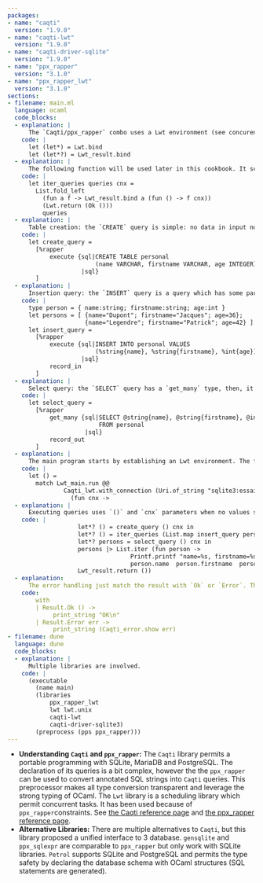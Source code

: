 ```yaml
---
packages:
- name: "caqti"
  version: "1.9.0"
- name: "caqti-lwt"
  version: "1.9.0"
- name: "caqti-driver-sqlite"
  version: "1.9.0"
- name: "ppx_rapper"
  version: "3.1.0"
- name: "ppx_rapper_lwt"
  version: "3.1.0"
sections:
- filename: main.ml
  language: ocaml
  code_blocks:
  - explanation: |
      The `Caqti/ppx_rapper` combo uses a Lwt environment (see concurency cookbook). Let operators `(let*)` and `(let*?)` are defined and permits the Lwt promise sequencing. `(let*?)` add an error handling: it extracts the result from a returned `Ok result` or stop the execution in case of an `Error err` value.
    code: |
      let (let*) = Lwt.bind
      let (let*?) = Lwt_result.bind
  - explanation: |
      The following function will be used later in this cookbook. It schedules sequentialy a set of queries. Each query from the list `queries` is a function which has an argument which is the connection handle of the database.
    code: |
      let iter_queries queries cnx =
        List.fold_left
          (fun a f -> Lwt_result.bind a (fun () -> f cnx))
          (Lwt.return (Ok ()))
          queries
  - explanation: |
      Table creation: the `CREATE` query is simple: no data in input nor in output. The `execute` type indicates the absence of result. Then when this query is called, `()` is returned (`Ok ()` to be accurate).
    code: |
      let create_query =
        [%rapper
            execute {sql|CREATE TABLE personal
                         (name VARCHAR, firstname VARCHAR, age INTEGER)
                     |sql}
        ]
  - explanation: |
      Insertion query: the `INSERT` query is a query which has some parameters which should be used during the execution of the query. `name`, `firstname`, `age` will be replaced by the values from the parameter (presented as record because of the `record_out` tag). The `%` notation tell the `ppx_rapper` preprocessor which conversions should be performed.
    code: |
      type person = { name:string; firstname:string; age:int }
      let persons = [ {name="Dupont"; firstname="Jacques"; age=36};
                      {name="Legendre"; firstname="Patrick"; age=42} ]
      let insert_query =
        [%rapper
            execute {sql|INSERT INTO personal VALUES
                         (%string{name}, %string{firstname}, %int{age})
                     |sql}
            record_in
        ]
  - explanation: |
      Select query: the `SELECT` query has a `get_many` type, then, it will return a list of values. Each item of the list is a record, as specified by the `record_out` tag.
    code: |
      let select_query =
        [%rapper
            get_many {sql|SELECT @string{name}, @string{firstname}, @int{age}
                          FROM personal
                      |sql}
            record_out
        ]
  - explanation: |
      The main program starts by establishing an Lwt environment. The function `with_connexion` opens the database, executes a function with `cnx` database handle. And catches exception to ensure the closure of the database.
    code: |
      let () =
        match Lwt_main.run @@
                Caqti_lwt.with_connection (Uri.of_string "sqlite3:essai.sqlite")
                  (fun cnx ->
  - explanation: |
      Executing queries uses `()` and `cnx` parameters when no values should be passed to the query. The `insert_query` must be called with `record_of_person` and `cnx`. If multiple records from a list should be inserted, `List.map` creates a list of functions. Each of these functions will execute its associated query when called. The `iter_queries` schedule the queries in sequence.
    code: |
                    let*? () = create_query () cnx in
                    let*? () = iter_queries (List.map insert_query persons) cnx in
                    let*? persons = select_query () cnx in
                    persons |> List.iter (fun person ->
                                   Printf.printf "name=%s, firstname=%s, age=%d\n"
                                   person.name  person.firstname  person.age);
                    Lwt_result.return ())
  - explanation:
      The error handling just match the result with `Ok` or `Error`. The `Lwt_result.bind` called by each `(let*?)` stop the chain of queries at the first error. We just have to check the presence of error. `Caqti_error.show` can be used to convert the error into a text.
    code:
        with
        | Result.Ok () ->
             print_string "OK\n"
        | Result.Error err ->
             print_string (Caqti_error.show err)
- filename: dune
  language: dune
  code_blocks:
  - explanation: |
      Multiple libraries are involved.
    code: |
      (executable
        (name main)
        (libraries
            ppx_rapper_lwt
            lwt lwt.unix
            caqti-lwt
            caqti-driver-sqlite3)
        (preprocess (pps ppx_rapper)))
---
```


- **Understanding `Caqti` and `ppx_rapper`:** The `Caqti` library permits a portable programming with SQLite, MariaDB and PostgreSQL. The declaration of its queries is a bit complex, however the the `ppx_rapper` can be used to convert annotated SQL strings into `Caqti` queries. This preprocessor makes all type conversion transparent and leverage the strong typing of OCaml. The `Lwt` library is a scheduling library which permit concurrent tasks. It has been used because of `ppx_rapper`constraints. See [the Caqti reference page](https://github.com/paurkedal/ocaml-caqti) and [the ppx_rapper reference page](https://github.com/roddyyaga/ppx_rapper).
- **Alternative Libraries:** There are multiple alternatives to `Caqti`, but this library proposed a unified interface to 3 database. `gensqlite` and `ppx_sqlexpr` are comparable to `ppx_rapper` but only work with SQLite libraries. `Petrol` supports SQLite and PostgreSQL and permits the type safety by declaring the database schema with OCaml structures (SQL statements are generated).
